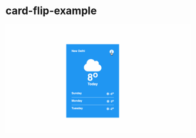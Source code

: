 # card-flip-example

![alt text](https://github.com/vabnix/card-flip-example/blob/master/flip-card.gif)